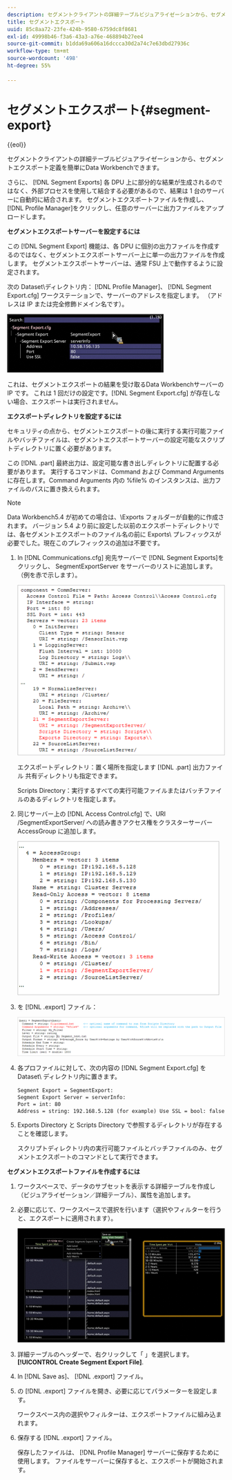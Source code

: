 ```yaml
---
description: セグメントクライアントの詳細テーブルビジュアライゼーションから、セグメントエクスポート定義を簡単にData Workbenchできます。
title: セグメントエクスポート
uuid: 85c8aa72-23fe-424b-9580-6759dc8f8681
exl-id: 49998b46-f3a6-43a3-a76e-468894b27ee4
source-git-commit: b1dda69a606a16dccca30d2a74c7e63dbd27936c
workflow-type: tm+mt
source-wordcount: '498'
ht-degree: 55%

---
```


# セグメントエクスポート{#segment-export}

{{eol}}

セグメントクライアントの詳細テーブルビジュアライゼーションから、セグメントエクスポート定義を簡単にData Workbenchできます。

さらに、 [!DNL Segment Exports] 各 DPU 上に部分的な結果が生成されるのではなく、外部プロセスを使用して結合する必要があるので、結果は 1 台のサーバーに自動的に結合されます。 セグメントエクスポートファイルを作成し、 [!DNL Profile Manager]をクリックし、任意のサーバーに出力ファイルをアップロードします。

**セグメントエクスポートサーバーを設定するには**

この [!DNL Segment Export] 機能は、各 DPU に個別の出力ファイルを作成するのではなく、セグメントエクスポートサーバー上に単一の出力ファイルを作成します。 セグメントエクスポートサーバーは、通常 FSU 上で動作するように設定されます。

次の Dataset\ディレクトリ内： [!DNL Profile Manager]、 [!DNL Segment Export.cfg] ワークステーションで、サーバーのアドレスを指定します。 （アドレスは IP または完全修飾ドメイン名です）。

![](assets/segment_export_cfg.png)

これは、セグメントエクスポートの結果を受け取るData Workbenchサーバーの IP です。 これは 1 回だけの設定です。[!DNL Segment Export.cfg] が存在しない場合、エクスポートは実行されません。

**エクスポートディレクトリを設定するには**

セキュリティの点から、セグメントエクスポートの後に実行する実行可能ファイルやバッチファイルは、セグメントエクスポートサーバーの設定可能なスクリプトディレクトリに置く必要があります。

この [!DNL .part] 最終出力は、設定可能な書き出しディレクトリに配置する必要があります。 実行するコマンドは、Command および Command Arguments に存在します。Command Arguments 内の %file% のインスタンスは、出力ファイルのパスに置き換えられます。

>[!NOTE]
>
>Data Workbench5.4 が初めての場合は、\Exports フォルダーが自動的に作成されます。 バージョン 5.4 より前に設定した以前のエクスポートディレクトリでは、各セグメントエクスポートのファイル名の前に Exports\ プレフィックスが必要でした。現在このプレフィックスの追加は不要です。

1. In [!DNL Communications.cfg] 宛先サーバーで [!DNL Segment Exports]をクリックし、 SegmentExportServer をサーバーのリストに追加します。 （例を赤で示します）。

   ![](assets/communications_cfg_example.png)

   エクスポートディレクトリ：置く場所を指定します [!DNL .part] 出力ファイル 共有ディレクトリも指定できます。

   Scripts Directory：実行するすべての実行可能ファイルまたはバッチファイルのあるディレクトリを指定します。

1. 同じサーバー上の [!DNL Access Control.cfg] で、URI /SegmentExportServer/ への読み書きアクセス権をクラスターサーバー AccessGroup に追加します。

   ![](assets/accesscontrol_cfg_example.png)

1. を [!DNL .export] ファイル：

   ![](assets/segment_export_query_example.png)

1. 各プロファイルに対して、次の内容の [!DNL Segment Export.cfg] を Dataset\ ディレクトリ内に置きます。

   ```
   Segment Export = SegmentExport:
   Segment Export Server = serverInfo:
   Port = int: 80
   Address = string: 192.168.5.128 (for example) Use SSL = bool: false
   ```

1. Exports Directory と Scripts Directory で参照するディレクトリが存在することを確認します。

   スクリプトディレクトリ内の実行可能ファイルとバッチファイルのみ、セグメントエクスポートのコマンドとして実行できます。

**セグメントエクスポートファイルを作成するには**

1. ワークスペースで、データのサブセットを表示する詳細テーブルを作成し（ビジュアライゼーション／詳細テーブル）、属性を追加します。
1. 必要に応じて、ワークスペースで選択を行います（選択やフィルターを行うと、エクスポートに適用されます）。

   ![](assets/create_segment_export_file.png)

1. 詳細テーブルのヘッダーで、右クリックして「 」を選択します。 **[!UICONTROL Create Segment Export File]**.
1. In [!DNL Save as]、 [!DNL .export] ファイル。
1. の [!DNL .export] ファイルを開き、必要に応じてパラメーターを設定します。

   ワークスペース内の選択やフィルターは、エクスポートファイルに組み込まれます。

1. 保存する [!DNL .export] ファイル。

   保存したファイルは、 [!DNL Profile Manager] サーバーに保存するために使用します。 ファイルをサーバーに保存すると、エクスポートが開始されます。
